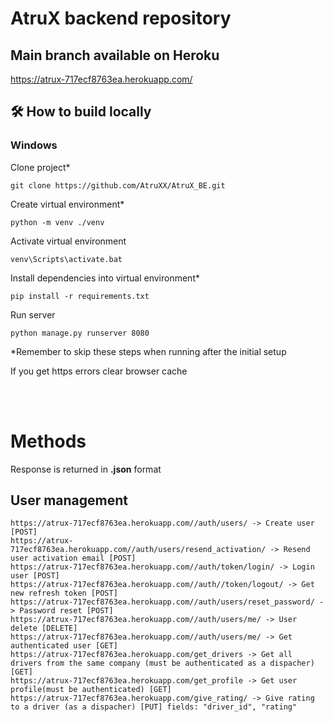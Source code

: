 # AtruX backend repository

## Main branch available on Heroku

https://atrux-717ecf8763ea.herokuapp.com/

## 🛠 How to build locally 

### Windows

Clone project*

    git clone https://github.com/AtruXX/AtruX_BE.git

Create virtual environment*
    
    python -m venv ./venv

Activate virtual environment

    venv\Scripts\activate.bat

Install dependencies into virtual environment*

    pip install -r requirements.txt

Run server 
    
    python manage.py runserver 8080

*Remember to skip these steps when running after the initial setup

If you get https errors clear browser cache

<br><br>

# Methods

Response is returned in **.json** format

## <b>User management</b>
    https://atrux-717ecf8763ea.herokuapp.com//auth/users/ -> Create user [POST]
    https://atrux-717ecf8763ea.herokuapp.com//auth/users/resend_activation/ -> Resend user activation email [POST]
    https://atrux-717ecf8763ea.herokuapp.com//auth/token/login/ -> Login user [POST]
    https://atrux-717ecf8763ea.herokuapp.com//auth//token/logout/ -> Get new refresh token [POST]
    https://atrux-717ecf8763ea.herokuapp.com//auth/users/reset_password/ -> Password reset [POST]
    https://atrux-717ecf8763ea.herokuapp.com//auth/users/me/ -> User delete [DELETE]
    https://atrux-717ecf8763ea.herokuapp.com//auth/users/me/ -> Get authenticated user [GET]
    https://atrux-717ecf8763ea.herokuapp.com/get_drivers -> Get all drivers from the same company (must be authenticated as a dispacher) [GET]
    https://atrux-717ecf8763ea.herokuapp.com/get_profile -> Get user profile(must be authenticated) [GET]
    https://atrux-717ecf8763ea.herokuapp.com/give_rating/ -> Give rating to a driver (as a dispacher) [PUT] fields: "driver_id", "rating"
